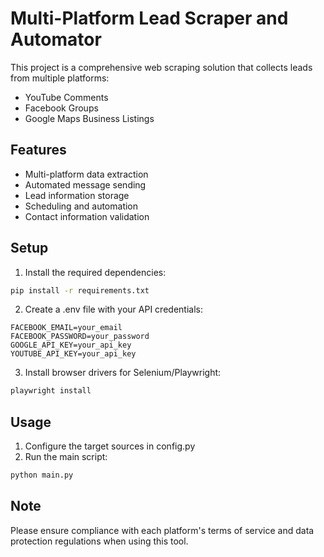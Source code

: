 # Multi-Platform Lead Scraper and Automator

This project is a comprehensive web scraping solution that collects leads from multiple platforms:
- YouTube Comments
- Facebook Groups
- Google Maps Business Listings

## Features
- Multi-platform data extraction
- Automated message sending
- Lead information storage
- Scheduling and automation
- Contact information validation

## Setup
1. Install the required dependencies:
```bash
pip install -r requirements.txt
```

2. Create a .env file with your API credentials:
```
FACEBOOK_EMAIL=your_email
FACEBOOK_PASSWORD=your_password
GOOGLE_API_KEY=your_api_key
YOUTUBE_API_KEY=your_api_key
```

3. Install browser drivers for Selenium/Playwright:
```bash
playwright install
```

## Usage
1. Configure the target sources in config.py
2. Run the main script:
```bash
python main.py
```

## Note
Please ensure compliance with each platform's terms of service and data protection regulations when using this tool.
